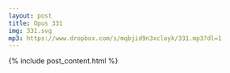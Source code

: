 ```yaml
---
layout: post
title: Opus 331
img: 331.svg
mp3: https://www.dropbox.com/s/mqbjid9n3xcloyk/331.mp3?dl=1
---
```


{% include post_content.html %}
